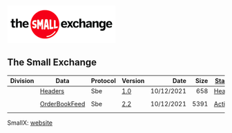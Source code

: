 [![SmallX](https://github.com/Open-Markets-Initiative/Directory/blob/main/Organizations/SmallX/Images/Logo.png)](https://smallexchange.com/)


## The Small Exchange

| Division | Data | Protocol | Version | Date | Size | [Status][Omi.Glossary.Status] | [Testing][Omi.Glossary.Testing] | Specification |
| --- | --- | --- | --- | ---: | ---: | --- | --- | --- |
|  | [Headers][SmallX.Headers.Sbe.v1.0.Dissector] | Sbe | [1.0][SmallX.Headers.Sbe.v1.0.Dissector] | 10/12/2021 | 658 | [Header][Omi.Glossary.Status.Header] | [Beta][Omi.Glossary.Testing.Beta] | [url][SmallX.Headers.Sbe.v1.0.Url] - [pdf][SmallX.Headers.Sbe.v1.0.Pdf] |
|  | [OrderBookFeed][SmallX.OrderBookFeed.Sbe.v2.2.Dissector] | Sbe | [2.2][SmallX.OrderBookFeed.Sbe.v2.2.Dissector] | 10/12/2021 | 5391 | [Active][Omi.Glossary.Status.Active] | [Untested][Omi.Glossary.Testing.Untested] | [url][SmallX.OrderBookFeed.Sbe.v2.2.Url] - [pdf][SmallX.OrderBookFeed.Sbe.v2.2.Pdf] - [xml][SmallX.OrderBookFeed.Sbe.v2.2.Xml] |


SmallX: [website](https://smallexchange.com/ "Go to The Small Exchange")


[Omi.Glossary.Status]: https://github.com/Open-Markets-Initiative/Directory/blob/main/Glossary/Status.md "Protocol Deployment Status"
[Omi.Glossary.Status.Active]: https://github.com/Open-Markets-Initiative/Directory/blob/main/Glossary/Status.md "Deployment Status: Protocol is in active production"
[Omi.Glossary.Status.Deprecated]: https://github.com/Open-Markets-Initiative/Directory/blob/main/Glossary/Status.md "Deployment Status: Protocol is no longer in active use"
[Omi.Glossary.Status.Future]: https://github.com/Open-Markets-Initiative/Directory/blob/main/Glossary/Status.md "Deployment Status: Protocol is not yet deployed to an active production environment"
[Omi.Glossary.Status.Unknown]: https://github.com/Open-Markets-Initiative/Directory/blob/main/Glossary/Status.md "Deployment Status: Protocol deployment status is unknown"
[Omi.Glossary.Status.Header]: https://github.com/Open-Markets-Initiative/Directory/blob/main/Glossary/Status.md "Deployment Status: Header only protocol provided for debugging"
[Omi.Glossary.Testing]: https://github.com/Open-Markets-Initiative/Directory/blob/main/Glossary/Testing.md "Protocol Testing Status"
[Omi.Glossary.Testing.Verified]: https://github.com/Open-Markets-Initiative/Directory/blob/main/Glossary/Testing.md "Testing Status: Protocol has been tested on live data"
[Omi.Glossary.Testing.Incomplete]: https://github.com/Open-Markets-Initiative/Directory/blob/main/Glossary/Testing.md "Testing Status: Protocol has been tested on live data but contains known issues"
[Omi.Glossary.Testing.Beta]: https://github.com/Open-Markets-Initiative/Directory/blob/main/Glossary/Testing.md "Testing Status: Protocol has not been tested and structure is speculative"
[Omi.Glossary.Testing.Untested]: https://github.com/Open-Markets-Initiative/Directory/blob/main/Glossary/Testing.md "Testing Status: Protocol has not been tested on live data"

[SmallX.OrderBookFeed.Sbe.v2.2.Dissector]: https://github.com/Open-Markets-Initiative/wireshark-lua/blob/main/SmallX/SmallX_OrderBookFeed_Sbe_v2_2_Dissector.lua "SmallX OrderBookFeed Sbe v2.2 Wireshark Dissector"
[SmallX.OrderBookFeed.Sbe.v2.2.Url]: https://smallexchange.com/reference/info-hub "The Small Exchange 2.2 Url"
[SmallX.OrderBookFeed.Sbe.v2.2.Pdf]: https://github.com/Open-Markets-Initiative/Directory/blob/main/Organizations/SmallX/Specifications/SmallX.OrderDataFeed.Sbe.v2.2.pdf "The Small Exchange 2.2 Pdf"
[SmallX.OrderBookFeed.Sbe.v2.2.Xml]: https://github.com/Open-Markets-Initiative/Directory/blob/main/Organizations/SmallX/Specifications/SmallX.OrderDataFeed.Sbe.v2.2.xml "The Small Exchange 2.2 Xml"
[SmallX.Headers.Sbe.v1.0.Dissector]: https://github.com/Open-Markets-Initiative/wireshark-lua/blob/main/SmallX/SmallX_Headers_Sbe_v1_0_Dissector.lua "SmallX Headers Sbe v1.0 Wireshark Dissector"
[SmallX.Headers.Sbe.v1.0.Url]: https://smallexchange.com/reference/info-hub "The Small Exchange 1.0 Url"
[SmallX.Headers.Sbe.v1.0.Pdf]: https://github.com/Open-Markets-Initiative/Directory/blob/main/Organizations/SmallX/Specifications/SmallX.OrderDataFeed.Sbe.v2.2.pdf "The Small Exchange 1.0 Pdf"
